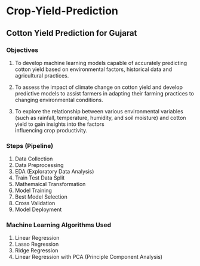 # Crop-Yield-Prediction
## Cotton Yield Prediction for Gujarat

### Objectives
1. To develop machine learning models capable of accurately predicting cotton yield based on environmental factors, historical data and agricultural practices.

2. To assess the impact of climate change on cotton yield and develop predictive models to assist farmers in adapting their farming practices to changing environmental conditions.

3. To explore the relationship between various environmental variables (such as rainfall, temperature, humidity, and soil moisture) and cotton yield to gain insights into the factors     
   influencing crop productivity.

### Steps (Pipeline)
1. Data Collection
2. Data Preprocessing
3. EDA (Exploratory Data Analysis)
4. Train Test Data Split
5. Mathemaical Transformation
6. Model Training
7. Best Model Selection
8. Cross Validation
9. Model Deployment
    
### Machine Learning Algorithms Used
1. Linear Regression
2. Lasso Regression
3. Ridge Regression
4. Linear Regression with PCA (Principle Component Analysis)
